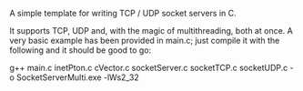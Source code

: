 A simple template for writing TCP / UDP socket servers in C.


It supports TCP, UDP and, with the magic of multithreading, both at once. A very basic example has been provided in main.c; just compile it with the following and it should be good to go:

g++ main.c inetPton.c cVector.c socketServer.c socketTCP.c socketUDP.c -o SocketServerMulti.exe -lWs2_32